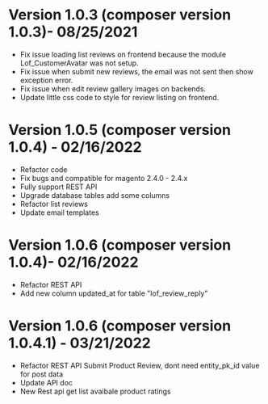 # Version 1.0.3 (composer version 1.0.3)- 08/25/2021
- Fix issue loading list reviews on frontend because the module Lof_CustomerAvatar was not setup.
- Fix issue when submit new reviews, the email was not sent then show exception error.
- Fix issue when edit review gallery images on backends.
- Update little css code to style for review listing on frontend.

# Version 1.0.5 (composer version 1.0.4) - 02/16/2022
- Refactor code
- Fix bugs and compatible for magento 2.4.0 - 2.4.x
- Fully support REST API
- Upgrade database tables add some columns
- Refactor list reviews
- Update email templates

# Version 1.0.6 (composer version 1.0.4)- 02/16/2022
- Refactor REST API
- Add new column updated_at for table "lof_review_reply"

# Version 1.0.6 (composer version 1.0.4.1) - 03/21/2022
- Refactor REST API Submit Product Review, dont need entity_pk_id value for post data
- Update API doc
- New Rest api get list avaibale product ratings
